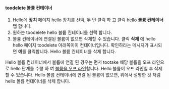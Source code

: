 <!--author=SharS last changed: 9/16/15-->

#### <a name="toodelete-a-volume-container"></a>toodelete 볼륨 컨테이너
1. Hello에 **장치** 페이지 hello 장치를 선택, 두 번 클릭 하 고 클릭 hello **볼륨 컨테이너** 탭 합니다.
2. 원하는 toodelete hello 볼륨 컨테이너를 선택 합니다.
3. 볼륨 컨테이너에 연결된 볼륨이 없으면 삭제할 수 있습니다. 클릭 **삭제** 에 hello hello 페이지 toodelete 아래쪽이이 컨테이너입니다. 확인하라는 메시지가 표시되면 **예**를 클릭합니다. Hello 볼륨 컨테이너를 삭제 합니다.

Hello 볼륨 컨테이너에서 볼륨에 연결 된 경우는 먼저 tootake 해당 볼륨을 오프 라인으로 hello 단계를 수행 하 여 [볼륨을 오프 라인](../articles/storsimple/storsimple-manage-volumes.md#take-a-volume-offline)합니다. Hello 볼륨이 오프 라인일 후 삭제할 수 있습니다. Hello 볼륨 컨테이너에 연결 된 볼륨이 없으면, 위에서 설명한 것 처럼 hello 볼륨 컨테이너를 삭제 합니다.

